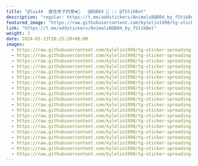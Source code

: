 ```yaml
---
title: "@lui44  接住老子的爱❤️‍🔥   @BQB04 📛 :: @fStikBot"
description: "regular: https://t.me/addstickers/AnimalsBQB04_by_fStikBot"
featured_image: "https://raw.githubusercontent.com/kylelin1998/tg-sticker-spreading-worldwide-images/main/img/e1dfa414-05e2-4cb7-89d8-41ad7ce283d2.jpg"
link: "https://t.me/addstickers/AnimalsBQB04_by_fStikBot"
weight: 3
date: 2024-01-13T20:25:20+08:00
images:
  - https://raw.githubusercontent.com/kylelin1998/tg-sticker-spreading-worldwide-images/main/img/e1dfa414-05e2-4cb7-89d8-41ad7ce283d2.jpg
  - https://raw.githubusercontent.com/kylelin1998/tg-sticker-spreading-worldwide-images/main/img/025b46fa-63d4-447b-97ef-174cd12e4ef9.jpg
  - https://raw.githubusercontent.com/kylelin1998/tg-sticker-spreading-worldwide-images/main/img/7e5b9808-131a-47e5-8c4b-78e140d4e00e.jpg
  - https://raw.githubusercontent.com/kylelin1998/tg-sticker-spreading-worldwide-images/main/img/770e1c1b-0451-4d0c-bbf9-95ed0956e346.jpg
  - https://raw.githubusercontent.com/kylelin1998/tg-sticker-spreading-worldwide-images/main/img/c7734ac3-d7d2-4041-9410-ba2db176234d.jpg
  - https://raw.githubusercontent.com/kylelin1998/tg-sticker-spreading-worldwide-images/main/img/21b26147-e1bb-47c4-8ccc-ee307009e5d3.jpg
  - https://raw.githubusercontent.com/kylelin1998/tg-sticker-spreading-worldwide-images/main/img/98f927d5-7792-4bef-a9e6-5ec41eee99e0.jpg
  - https://raw.githubusercontent.com/kylelin1998/tg-sticker-spreading-worldwide-images/main/img/f69b1afe-df61-43c4-9c95-57f79bfb928f.jpg
  - https://raw.githubusercontent.com/kylelin1998/tg-sticker-spreading-worldwide-images/main/img/f721c655-5428-4d07-b586-c4d7fb05da7e.jpg
  - https://raw.githubusercontent.com/kylelin1998/tg-sticker-spreading-worldwide-images/main/img/602d31c2-3ef3-4e09-8ec9-71a724f34fbc.jpg
  - https://raw.githubusercontent.com/kylelin1998/tg-sticker-spreading-worldwide-images/main/img/92c68f59-f1fe-41f5-a28e-be905866cd08.jpg
  - https://raw.githubusercontent.com/kylelin1998/tg-sticker-spreading-worldwide-images/main/img/888ae2ea-8257-4909-9473-22898e3040d5.jpg
  - https://raw.githubusercontent.com/kylelin1998/tg-sticker-spreading-worldwide-images/main/img/9be77344-1ff2-4975-ac4c-facbe6da7afa.jpg
  - https://raw.githubusercontent.com/kylelin1998/tg-sticker-spreading-worldwide-images/main/img/60a90871-e5d8-4f09-9b1e-9761474fe7bb.jpg
  - https://raw.githubusercontent.com/kylelin1998/tg-sticker-spreading-worldwide-images/main/img/d077e3b8-38b5-4410-80ae-6410adf382c9.jpg
  - https://raw.githubusercontent.com/kylelin1998/tg-sticker-spreading-worldwide-images/main/img/589ae4b1-112e-4a0e-91ea-4a121ebf3925.jpg
  - https://raw.githubusercontent.com/kylelin1998/tg-sticker-spreading-worldwide-images/main/img/29350a83-1112-45ad-b7b9-a9fb936cf9c2.jpg
  - https://raw.githubusercontent.com/kylelin1998/tg-sticker-spreading-worldwide-images/main/img/e614aacc-dfae-4c61-a114-ebb2f5c143bd.jpg
  - https://raw.githubusercontent.com/kylelin1998/tg-sticker-spreading-worldwide-images/main/img/e09d94a2-46ca-4766-9cbb-1636b2fb7e05.jpg
  - https://raw.githubusercontent.com/kylelin1998/tg-sticker-spreading-worldwide-images/main/img/013665d1-cb4b-4363-b101-68472668f516.jpg
---
```

